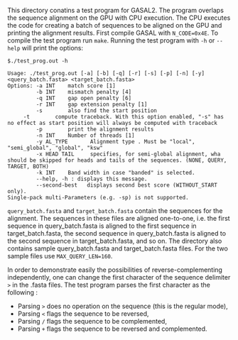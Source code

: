 This directory conatins a test program for GASAL2. The program overlaps the sequence alignment on the GPU with CPU execution. The CPU executes the code for creating a batch of sequences to be aligned on the GPU and printing the alignment results. First compile GASAL with `N_CODE=0x4E`. To compile the test program run `make`. Running the test program with `-h` or `--help` will print the options:

```
$./test_prog.out -h

Usage: ./test_prog.out [-a] [-b] [-q] [-r] [-s] [-p] [-n] [-y] <query_batch.fasta> <target_batch.fasta>
Options: -a INT    match score [1]
         -b INT    mismatch penalty [4]
         -q INT    gap open penalty [6]
         -r INT    gap extension penalty [1]
         -s        also find the start position
	 -t        compute traceback. With this option enabled, "-s" has no effect as start position will always be computed with traceback
         -p        print the alignment results
         -n INT    Number of threads [1]
         -y AL_TYPE       Alignment type . Must be "local", "semi_global", "global", "ksw"
         -x HEAD TAIL     specifies, for semi-global alignment, wha should be skipped for heads and tails of the sequences. (NONE, QUERY, TARGET, BOTH)
         -k INT    Band width in case "banded" is selected.
         --help, -h : displays this message.
         --second-best   displays second best score (WITHOUT_START only).
Single-pack multi-Parameters (e.g. -sp) is not supported.

```


`query_batch.fasta` and `target_batch.fasta` contain the sequences for the alignment. The sequences in these files are aligned one-to-one, i.e. the first sequence in query_batch.fasta is aligned to the first sequence in target_batch.fasta, the second sequence in query_batch.fasta is aligned to the second sequence in target_batch.fasta, and so on. The directory also contains sample query_batch.fasta and target_batch.fasta files. For the two sample files use `MAX_QUERY_LEN=160`.

In order to demonstrate easily the possibilities of reverse-complementing independently, one can change the first character of the sequence delimiter `>` in the .fasta files. The test program parses the first character as the following :

- Parsing `>` does no operation on the sequence (this is the regular mode),
- Parsing `<` flags the sequence to be reversed,
- Parsing `/` flags the sequence to be complemented,
- Parsing `+` flags the sequence to be reversed and complemented.



